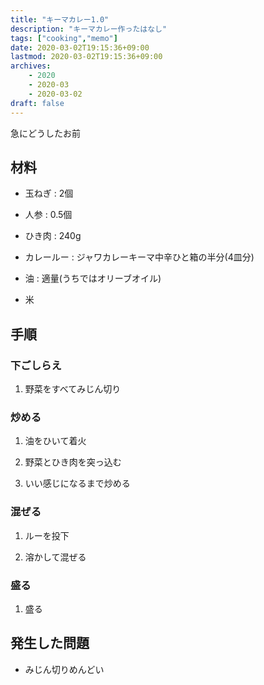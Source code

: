 ```yaml
---
title: "キーマカレー1.0"
description: "キーマカレー作ったはなし"
tags: ["cooking","memo"]
date: 2020-03-02T19:15:36+09:00
lastmod: 2020-03-02T19:15:36+09:00
archives:
    - 2020
    - 2020-03
    - 2020-03-02
draft: false
---
```


急にどうしたお前

## 材料

- 玉ねぎ : 2個

- 人参 : 0.5個

- ひき肉 : 240g

- カレールー : ジャワカレーキーマ中辛ひと箱の半分(4皿分)

- 油 : 適量(うちではオリーブオイル)

- 米

## 手順

### 下ごしらえ

1. 野菜をすべてみじん切り

### 炒める

1. 油をひいて着火

2. 野菜とひき肉を突っ込む

3. いい感じになるまで炒める

### 混ぜる

1. ルーを投下

2. 溶かして混ぜる

### 盛る

1. 盛る

## 発生した問題

- みじん切りめんどい
